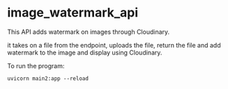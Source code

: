 # image_watermark_api
This API adds watermark on images through Cloudinary.

it takes on a file from the endpoint, uploads the file, return the file and add watermark to the image and display using Cloudinary.


To run the program:
```
uvicorn main2:app --reload
```
